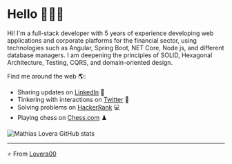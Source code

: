# Hello 👋👨‍🏫

Hi! I'm a full-stack developer with 5 years of experience developing web applications and corporate platforms for the financial sector, using technologies such as Angular, Spring Boot, NET Core, Node js, and different database managers. I am deepening the principles of SOLID, Hexagonal Architecture, Testing, CQRS, and domain-oriented design.

Find me around the web 🌎:
- Sharing updates on <a href="https://www.linkedin.com/in/mathiaslovera/">LinkedIn</a> 💼
- Tinkering with interactions on <a href="https://twitter.com/00Lovera">Twitter</a> 🏓
- Solving problems on <a href="https://www.hackerrank.com/mathiasalejandr1">HackerRank</a> 💻
- Playing chess on <a href="https://www.chess.com/member/mathias_lovera">Chess.com</a> ♟️
    

![Mathias Lovera GitHub stats](https://github-readme-stats.vercel.app/api?username=lovera00&show_icons=true&theme=)



---
⭐️ From [Lovera00](https://github.com/Lovera00)
